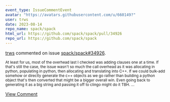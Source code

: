 ```yaml
---
event_type: IssueCommentEvent
avatar: "https://avatars.githubusercontent.com/u/660149?"
user: trws
date: 2023-08-14
repo_name: spack/spack
html_url: https://github.com/spack/spack/pull/34926
repo_url: https://github.com/spack/spack
---
```


<a href='https://github.com/trws' target='_blank'>trws</a> commented on issue <a href='https://github.com/spack/spack/pull/34926' target='_blank'>spack/spack#34926</a>.

<small>At least for us, most of the overhead last I checked was adding clauses one at a time. If that's still the case, the issue wasn't so much the call overhead as it was allocating in python, populating in python, then allocating and translating into C++. If we could bulk-add somehow or directly generate the c++ objects as we go rather than building a python object that's then converted that might be a bigger overall win. Even going back to generating it as a big string and passing it off to clingo might do it TBH. ...</small>

<a href='https://github.com/spack/spack/pull/34926' target='_blank'>View Comment</a>